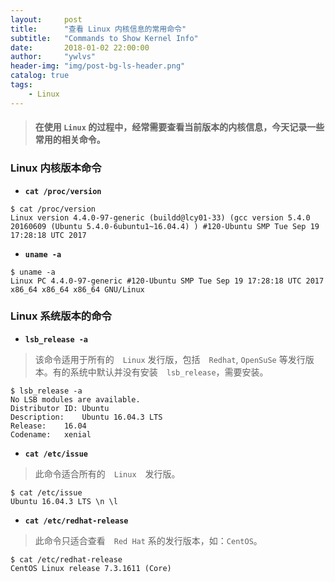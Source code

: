 ```yaml
---
layout:     post
title:      "查看 Linux 内核信息的常用命令"
subtitle:   "Commands to Show Kernel Info"
date:       2018-01-02 22:00:00
author:     "ywlvs"
header-img: "img/post-bg-ls-header.png"
catalog: true
tags:
    - Linux
---
```


> #### 在使用 `Linux` 的过程中，经常需要查看当前版本的内核信息，今天记录一些常用的相关命令。

### Linux 内核版本命令

+ **`cat /proc/version`**

```
$ cat /proc/version
Linux version 4.4.0-97-generic (buildd@lcy01-33) (gcc version 5.4.0 20160609 (Ubuntu 5.4.0-6ubuntu1~16.04.4) ) #120-Ubuntu SMP Tue Sep 19 17:28:18 UTC 2017
```

+ **`uname -a`**

```
$ uname -a
Linux PC 4.4.0-97-generic #120-Ubuntu SMP Tue Sep 19 17:28:18 UTC 2017 x86_64 x86_64 x86_64 GNU/Linux
```

### Linux 系统版本的命令

+ **`lsb_release -a`**

> 该命令适用于所有的　`Linux` 发行版，包括　`Redhat`, `OpenSuSe` 等发行版本。有的系统中默认并没有安装　`lsb_release`，需要安装。

```
$ lsb_release -a
No LSB modules are available.
Distributor ID: Ubuntu
Description:    Ubuntu 16.04.3 LTS
Release:    16.04
Codename:   xenial
```

+ **`cat /etc/issue`**

> 此命令适合所有的　`Linux`　发行版。

```
$ cat /etc/issue
Ubuntu 16.04.3 LTS \n \l
```

+ **`cat /etc/redhat-release`**

> 此命令只适合查看　`Red Hat` 系的发行版本，如：`CentOS`。

```
$ cat /etc/redhat-release
CentOS Linux release 7.3.1611 (Core)
```
